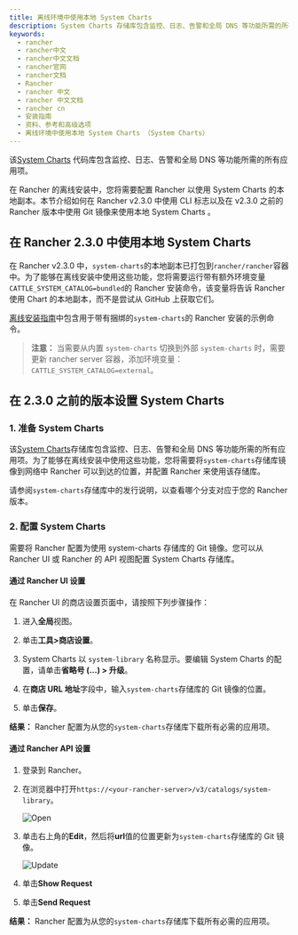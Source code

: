 ```yaml
---
title: 离线环境中使用本地 System Charts
description: System Charts 存储库包含监控、日志、告警和全局 DNS 等功能所需的所有应用项。在 Rancher 的离线安装中，您将需要配置 Rancher 以使用 System Charts 的本地副本。本节介绍如何在 Rancher v2.3.0 中使用 CLI 标志以及在 v2.3.0 之前的 Rancher 版本中使用 Git 镜像来使用本地 System Charts
keywords:
  - rancher
  - rancher中文
  - rancher中文文档
  - rancher官网
  - rancher文档
  - Rancher
  - rancher 中文
  - rancher 中文文档
  - rancher cn
  - 安装指南
  - 资料、参考和高级选项
  - 离线环境中使用本地 System Charts （System Charts）
---
```


该[System Charts](https://github.com/rancher/system-charts) 代码库包含监控、日志、告警和全局 DNS 等功能所需的所有应用项。

在 Rancher 的离线安装中，您将需要配置 Rancher 以使用 System Charts 的本地副本。本节介绍如何在 Rancher v2.3.0 中使用 CLI 标志以及在 v2.3.0 之前的 Rancher 版本中使用 Git 镜像来使用本地 System Charts 。

## 在 Rancher 2.3.0 中使用本地 System Charts

在 Rancher v2.3.0 中，`system-charts`的本地副本已打包到`rancher/rancher`容器中。为了能够在离线安装中使用这些功能，您将需要运行带有额外环境变量`CATTLE_SYSTEM_CATALOG=bundled`的 Rancher 安装命令，该变量将告诉 Rancher 使用 Chart 的本地副本，而不是尝试从 GitHub 上获取它们。

[离线安装指南](/docs/rancher2.5/installation_new/other-installation-methods/air-gap/install-rancher/_index)中包含用于带有捆绑的`system-charts`的 Rancher 安装的示例命令。

> **注意：** 当需要从内置 `system-charts` 切换到外部 `system-charts` 时，需要更新 rancher server 容器，添加环境变量：`CATTLE_SYSTEM_CATALOG=external`。

## 在 2.3.0 之前的版本设置 System Charts

### 1. 准备 System Charts

该[System Charts](https://github.com/rancher/system-charts)存储库包含监控、日志、告警和全局 DNS 等功能所需的所有应用项。为了能够在离线安装中使用这些功能，您将需要将`system-charts`存储库镜像到网络中 Rancher 可以到达的位置，并配置 Rancher 来使用该存储库。

请参阅`system-charts`存储库中的发行说明，以查看哪个分支对应于您的 Rancher 版本。

### 2. 配置 System Charts

需要将 Rancher 配置为使用 system-charts 存储库的 Git 镜像。您可以从 Rancher UI 或 Rancher 的 API 视图配置 System Charts 存储库。

#### 通过 Rancher UI 设置

在 Rancher UI 的商店设置页面中，请按照下列步骤操作：

1. 进入**全局**视图。

1. 单击**工具>商店设置**。

1. System Charts 以 `system-library` 名称显示。要编辑 System Charts 的配置，请单击**省略号 (...) > 升级**。

1. 在**商店 URL 地址**字段中，输入`system-charts`存储库的 Git 镜像的位置。

1. 单击**保存**。

**结果：** Rancher 配置为从您的`system-charts`存储库下载所有必需的应用项。

#### 通过 Rancher API 设置

1. 登录到 Rancher。

1. 在浏览器中打开`https://<your-rancher-server>/v3/catalogs/system-library`。

   ![Open](/img/rancher/airgap/system-charts-setting.png)

1. 单击右上角的**Edit**，然后将**url**值的位置更新为`system-charts`存储库的 Git 镜像。

   ![Update](/img/rancher/airgap/system-charts-update.png)

1. 单击**Show Request**

1. 单击**Send Request**

**结果：** Rancher 配置为从您的`system-charts`存储库下载所有必需的应用项。
